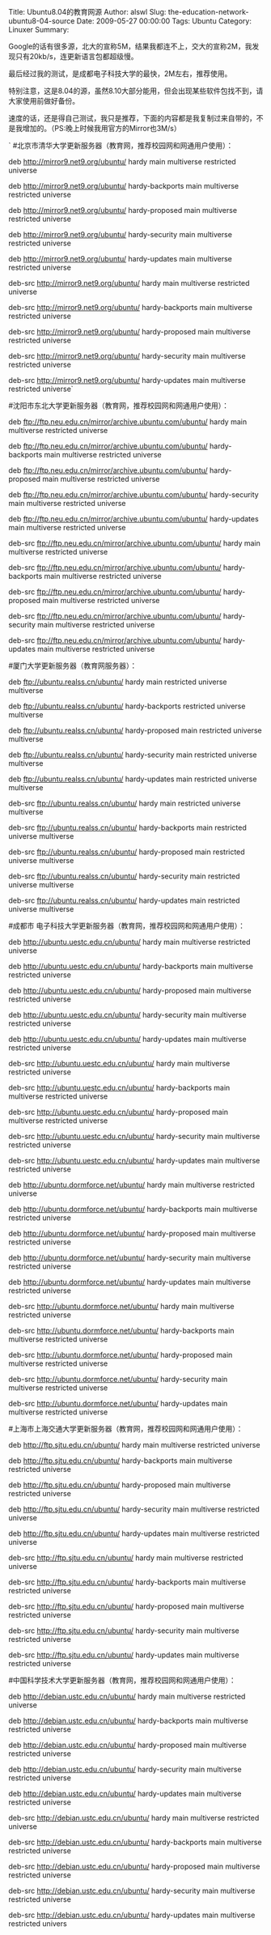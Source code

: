 Title: Ubuntu8.04的教育网源
Author: alswl
Slug: the-education-network-ubuntu8-04-source
Date: 2009-05-27 00:00:00
Tags: Ubuntu
Category: Linuxer
Summary: 

Google的话有很多源，北大的宣称5M，结果我都连不上，交大的宣称2M，我发现只有20kb/s，连更新语言包都超级慢。

最后经过我的测试，是成都电子科技大学的最快，2M左右，推荐使用。

特别注意，这是8.04的源，虽然8.10大部分能用，但会出现某些软件包找不到，请大家使用前做好备份。

速度的话，还是得自己测试，我只是推荐，下面的内容都是我复制过来自带的，不是我增加的。（PS:晚上时候我用官方的Mirror也3M/s）

` #北京市清华大学更新服务器（教育网，推荐校园网和网通用户使用）：

deb http://mirror9.net9.org/ubuntu/ hardy main multiverse restricted universe

deb http://mirror9.net9.org/ubuntu/ hardy-backports main multiverse restricted
universe

deb http://mirror9.net9.org/ubuntu/ hardy-proposed main multiverse restricted
universe

deb http://mirror9.net9.org/ubuntu/ hardy-security main multiverse restricted
universe

deb http://mirror9.net9.org/ubuntu/ hardy-updates main multiverse restricted
universe

deb-src http://mirror9.net9.org/ubuntu/ hardy main multiverse restricted
universe

deb-src http://mirror9.net9.org/ubuntu/ hardy-backports main multiverse
restricted universe

deb-src http://mirror9.net9.org/ubuntu/ hardy-proposed main multiverse
restricted universe

deb-src http://mirror9.net9.org/ubuntu/ hardy-security main multiverse
restricted universe

deb-src http://mirror9.net9.org/ubuntu/ hardy-updates main multiverse
restricted universe`

#沈阳市东北大学更新服务器（教育网，推荐校园网和网通用户使用）：

deb ftp://ftp.neu.edu.cn/mirror/archive.ubuntu.com/ubuntu/ hardy main
multiverse restricted universe

deb ftp://ftp.neu.edu.cn/mirror/archive.ubuntu.com/ubuntu/ hardy-backports
main multiverse restricted universe

deb ftp://ftp.neu.edu.cn/mirror/archive.ubuntu.com/ubuntu/ hardy-proposed main
multiverse restricted universe

deb ftp://ftp.neu.edu.cn/mirror/archive.ubuntu.com/ubuntu/ hardy-security main
multiverse restricted universe

deb ftp://ftp.neu.edu.cn/mirror/archive.ubuntu.com/ubuntu/ hardy-updates main
multiverse restricted universe

deb-src ftp://ftp.neu.edu.cn/mirror/archive.ubuntu.com/ubuntu/ hardy main
multiverse restricted universe

deb-src ftp://ftp.neu.edu.cn/mirror/archive.ubuntu.com/ubuntu/ hardy-backports
main multiverse restricted universe

deb-src ftp://ftp.neu.edu.cn/mirror/archive.ubuntu.com/ubuntu/ hardy-proposed
main multiverse restricted universe

deb-src ftp://ftp.neu.edu.cn/mirror/archive.ubuntu.com/ubuntu/ hardy-security
main multiverse restricted universe

deb-src ftp://ftp.neu.edu.cn/mirror/archive.ubuntu.com/ubuntu/ hardy-updates
main multiverse restricted universe

#厦门大学更新服务器（教育网服务器）：

deb ftp://ubuntu.realss.cn/ubuntu/ hardy main restricted universe multiverse

deb ftp://ubuntu.realss.cn/ubuntu/ hardy-backports restricted universe
multiverse

deb ftp://ubuntu.realss.cn/ubuntu/ hardy-proposed main restricted universe
multiverse

deb ftp://ubuntu.realss.cn/ubuntu/ hardy-security main restricted universe
multiverse

deb ftp://ubuntu.realss.cn/ubuntu/ hardy-updates main restricted universe
multiverse

deb-src ftp://ubuntu.realss.cn/ubuntu/ hardy main restricted universe
multiverse

deb-src ftp://ubuntu.realss.cn/ubuntu/ hardy-backports main restricted
universe multiverse

deb-src ftp://ubuntu.realss.cn/ubuntu/ hardy-proposed main restricted universe
multiverse

deb-src ftp://ubuntu.realss.cn/ubuntu/ hardy-security main restricted universe
multiverse

deb-src ftp://ubuntu.realss.cn/ubuntu/ hardy-updates main restricted universe
multiverse

#成都市 电子科技大学更新服务器（教育网，推荐校园网和网通用户使用）：

deb http://ubuntu.uestc.edu.cn/ubuntu/ hardy main multiverse restricted
universe

deb http://ubuntu.uestc.edu.cn/ubuntu/ hardy-backports main multiverse
restricted universe

deb http://ubuntu.uestc.edu.cn/ubuntu/ hardy-proposed main multiverse
restricted universe

deb http://ubuntu.uestc.edu.cn/ubuntu/ hardy-security main multiverse
restricted universe

deb http://ubuntu.uestc.edu.cn/ubuntu/ hardy-updates main multiverse
restricted universe

deb-src http://ubuntu.uestc.edu.cn/ubuntu/ hardy main multiverse restricted
universe

deb-src http://ubuntu.uestc.edu.cn/ubuntu/ hardy-backports main multiverse
restricted universe

deb-src http://ubuntu.uestc.edu.cn/ubuntu/ hardy-proposed main multiverse
restricted universe

deb-src http://ubuntu.uestc.edu.cn/ubuntu/ hardy-security main multiverse
restricted universe

deb-src http://ubuntu.uestc.edu.cn/ubuntu/ hardy-updates main multiverse
restricted universe

deb http://ubuntu.dormforce.net/ubuntu/ hardy main multiverse restricted
universe

deb http://ubuntu.dormforce.net/ubuntu/ hardy-backports main multiverse
restricted universe

deb http://ubuntu.dormforce.net/ubuntu/ hardy-proposed main multiverse
restricted universe

deb http://ubuntu.dormforce.net/ubuntu/ hardy-security main multiverse
restricted universe

deb http://ubuntu.dormforce.net/ubuntu/ hardy-updates main multiverse
restricted universe

deb-src http://ubuntu.dormforce.net/ubuntu/ hardy main multiverse restricted
universe

deb-src http://ubuntu.dormforce.net/ubuntu/ hardy-backports main multiverse
restricted universe

deb-src http://ubuntu.dormforce.net/ubuntu/ hardy-proposed main multiverse
restricted universe

deb-src http://ubuntu.dormforce.net/ubuntu/ hardy-security main multiverse
restricted universe

deb-src http://ubuntu.dormforce.net/ubuntu/ hardy-updates main multiverse
restricted universe

#上海市上海交通大学更新服务器（教育网，推荐校园网和网通用户使用）：

deb http://ftp.sjtu.edu.cn/ubuntu/ hardy main multiverse restricted universe

deb http://ftp.sjtu.edu.cn/ubuntu/ hardy-backports main multiverse restricted
universe

deb http://ftp.sjtu.edu.cn/ubuntu/ hardy-proposed main multiverse restricted
universe

deb http://ftp.sjtu.edu.cn/ubuntu/ hardy-security main multiverse restricted
universe

deb http://ftp.sjtu.edu.cn/ubuntu/ hardy-updates main multiverse restricted
universe

deb-src http://ftp.sjtu.edu.cn/ubuntu/ hardy main multiverse restricted
universe

deb-src http://ftp.sjtu.edu.cn/ubuntu/ hardy-backports main multiverse
restricted universe

deb-src http://ftp.sjtu.edu.cn/ubuntu/ hardy-proposed main multiverse
restricted universe

deb-src http://ftp.sjtu.edu.cn/ubuntu/ hardy-security main multiverse
restricted universe

deb-src http://ftp.sjtu.edu.cn/ubuntu/ hardy-updates main multiverse
restricted universe

#中国科学技术大学更新服务器（教育网，推荐校园网和网通用户使用）：

deb http://debian.ustc.edu.cn/ubuntu/ hardy main multiverse restricted
universe

deb http://debian.ustc.edu.cn/ubuntu/ hardy-backports main multiverse
restricted universe

deb http://debian.ustc.edu.cn/ubuntu/ hardy-proposed main multiverse
restricted universe

deb http://debian.ustc.edu.cn/ubuntu/ hardy-security main multiverse
restricted universe

deb http://debian.ustc.edu.cn/ubuntu/ hardy-updates main multiverse restricted
universe

deb-src http://debian.ustc.edu.cn/ubuntu/ hardy main multiverse restricted
universe

deb-src http://debian.ustc.edu.cn/ubuntu/ hardy-backports main multiverse
restricted universe

deb-src http://debian.ustc.edu.cn/ubuntu/ hardy-proposed main multiverse
restricted universe

deb-src http://debian.ustc.edu.cn/ubuntu/ hardy-security main multiverse
restricted universe

deb-src http://debian.ustc.edu.cn/ubuntu/ hardy-updates main multiverse
restricted univers

